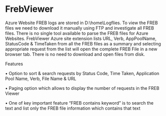 FrebViewer
==========

Azure Website FREB logs are stored in D:\home\Logflies. To view the FREB files we need to download it manually using FTP and investigate all FREB files. There is no single tool available to parse the FREB files for Azure Websites. 
FrebViewer Azure site extension lists URL, Verb, AppPoolName, StatusCode & TimeTaken from all the FREB files as a summary and selecting appropriate request from the list will open the complete FREB File in a new browser tab. There is no need to download and open files from disk.
 
Features

•	Option to sort & search requests by Status Code, Time Taken, Application Pool Name, Verb, File Name & URL

•	Paging option which allows to display the number of requests in the FREB Viewer

•	One of key important feature “FREB contains keyword” is to search the text and list only the FREB file information which contains that text 
